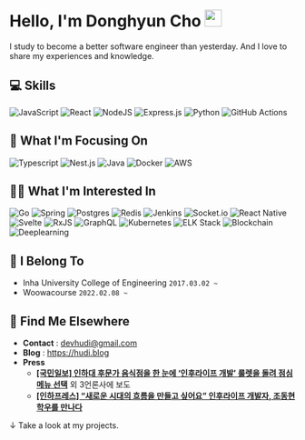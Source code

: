 # Hello, I'm Donghyun Cho <img src="https://media.giphy.com/media/hvRJCLFzcasrR4ia7z/giphy.gif" width="30px">

I study to become a better software engineer than yesterday. And I love to share my experiences and knowledge.

## 💻 Skills ‍

![JavaScript](https://img.shields.io/badge/Javascript-%2320232a.svg?style=flat-square&logo=javascript&logoColor=%23F7DF1E)
![React](https://img.shields.io/badge/React-%2320232a.svg?style=flat-square&logo=react&logoColor=#61DAFB)
![NodeJS](https://img.shields.io/badge/node.js-%2320232a?style=flat-square&logo=node.js&logoColor=#339933)
![Express.js](https://img.shields.io/badge/ExpressJS-%2320232a.svg?style=flat-square&logo=express&logoColor=%2361DAFB)
![Python](https://img.shields.io/badge/Python-%2320232a?style=flat-square&logo=python&logoColor=#3776AB)
![GitHub Actions](https://img.shields.io/badge/Github_Actions-%2320232a.svg?style=flat-square&logo=githubactions&logoColor=2088FF)


## 🧐 What I'm Focusing On 

![Typescript](https://img.shields.io/badge/Typescript-%2320232a.svg?style=flat-square&logo=typescript&logoColor=#3178C6)
![Nest.js](https://img.shields.io/badge/NestJS-%2320232a.svg?style=flat-square&logo=nestjs&logoColor=E0234E)
![Java](https://img.shields.io/badge/Java-%2320232a.svg?style=flat-square&logo=java&logoColor=6DB33F)
![Docker](https://img.shields.io/badge/Docker-%2320232a.svg?style=flat-square&logo=docker&logoColor=#2496ED)
![AWS](https://img.shields.io/badge/AWS-%2320232a.svg?style=flat-square&logo=amazon-aws&logoColor=FF7800)

## 👨‍💻 What I'm Interested In

![Go](https://img.shields.io/badge/Go-%2320232a.svg?style=flat-square&logo=go&logoColor=#27B4A7)
![Spring](https://img.shields.io/badge/Spring-%2320232a.svg?style=flat-square&logo=spring&logoColor=#6DB33F)
![Postgres](https://img.shields.io/badge/PostgreSQL-%2320232a.svg?style=flat-square&logo=postgresql&logoColor=#4169E1)
![Redis](https://img.shields.io/badge/Redis-%2320232a.svg?style=flat-square&logo=redis&logoColor=DD0031)
![Jenkins](https://img.shields.io/badge/jenkins-%2320232a.svg?style=flat-square&logo=Jenkins&logoColor=#ffffff)
![Socket.io](https://img.shields.io/badge/Socket.io-%2320232a?style=flat-square&logo=socket.io&badgeColor=010101)
![React Native](https://img.shields.io/badge/React_Native-%2320232a.svg?style=flat-square&logo=react&logoColor=#61DAFB)
![Svelte](https://img.shields.io/badge/Svelte-%2320232a.svg?style=flat-square&logo=svelte&logoColor=#FF3E00)
![RxJS](https://img.shields.io/badge/Rxjs-%2320232a.svg?style=flat-square&logo=reactivex&logoColor=E0098A)
![GraphQL](https://img.shields.io/badge/-GraphQL-%2320232a?style=flat-square&logo=graphql&logoColor=E10098)
![Kubernetes](https://img.shields.io/badge/Kubernetes-%2320232a.svg?style=flat-square&logo=kubernetes&logoColor=#326CE5)
![ELK Stack](https://img.shields.io/badge/-ELK%20Stack-%2320232a?style=flat-square&logo=elasticsearch&logoColor=005571)
![Blockchain](https://img.shields.io/badge/Blockchain-%2320232a?style=flat-square&logo=Ethereum&logoColor=#ffffff)
![Deeplearning](https://img.shields.io/badge/Deeplearning-%2320232a.svg?style=flat-square&logo=TensorFlow&logoColor=#FF6F00)

## 🏢 I Belong To

- Inha University College of Engineering `2017.03.02 ~`
- Woowacourse `2022.02.08 ~`

## 🔗 Find Me Elsewhere 

- **Contact** : devhudi@gmail.com
- **Blog** : https://hudi.blog
- **Press**
  - **[[국민일보] 인하대 후문가 음식점을 한 눈에 ‘인후라이프 개발’ 룰렛을 돌려 점심 메뉴 선택](http://news.kmib.co.kr/article/view.asp?arcid=0012267786&code=61121411&cp=nv)** 외 3언론사에 보도
  - [**[인하프레스] “새로운 시대의 흐름을 만들고 싶어요” 인후라이프 개발자, 조동현 학우를 만나다**](http://www.inhapress.com/news/articleView.html?idxno=7721)

↓ Take a look at my projects.
